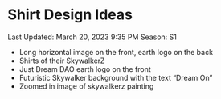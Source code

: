 # Shirt Design Ideas

Last Updated: March 20, 2023 9:35 PM
Season: S1

- Long horizontal image on the front, earth logo on the back
- Shirts of their SkywalkerZ
- Just Dream DAO earth logo on the front
- Futuristic Skywalker background with the text “Dream On”
- Zoomed in image of skywalkerz painting